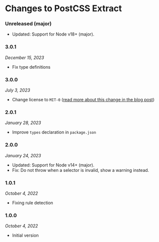 # Changes to PostCSS Extract

### Unreleased (major)

- Updated: Support for Node v18+ (major).

### 3.0.1

_December 15, 2023_

- Fix type definitions

### 3.0.0

_July 3, 2023_

- Change license to `MIT-0` ([read more about this change in the blog post](https://preset-env.cssdb.org/blog/license-change/))

### 2.0.1

_January 28, 2023_

- Improve `types` declaration in `package.json`

### 2.0.0

_January 24, 2023_

- Updated: Support for Node v14+ (major).
- Fix: Do not throw when a selector is invalid, show a warning instead.

### 1.0.1

_October 4, 2022_

- Fixing rule detection

### 1.0.0

_October 4, 2022_

- Initial version
